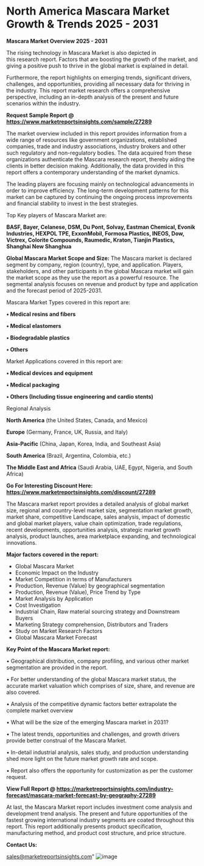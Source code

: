 # North America Mascara Market Growth & Trends 2025 - 2031

<Strong> Mascara Market Overview 2025 - 2031</strong>

The rising technology in Mascara Market is also depicted in this research report. Factors that are boosting the growth of the market, and giving a positive push to thrive in the global market is explained in detail.

Furthermore, the report highlights on emerging trends, significant drivers, challenges, and opportunities, providing all necessary data for thriving in the industry. This report market research offers a comprehensive perspective, including an in-depth analysis of the present and future scenarios within the industry.

<strong>Request Sample Report @ <a href=https://www.marketreportsinsights.com/sample/27289>https://www.marketreportsinsights.com/sample/27289</a></strong>

The market overview included in this report provides information from a wide range of resources like government organizations, established companies, trade and industry associations, industry brokers and other such regulatory and non-regulatory bodies. The data acquired from these organizations authenticate the Mascara research report, thereby aiding the clients in better decision making. Additionally, the data provided in this report offers a contemporary understanding of the market dynamics.

The leading players are focusing mainly on technological advancements in order to improve efficiency. The long-term development patterns for this market can be captured by continuing the ongoing process improvements and financial stability to invest in the best strategies.

Top Key players of Mascara Market are:

<strong>BASF, Bayer, Celanese, DSM, Du Pont, Solvay, Eastman Chemical, Evonik Industries, HEXPOL TPE, ExxonMobil, Formosa Plastics, INEOS, Dow, Victrex, Colorite Compounds, Raumedic, Kraton, Tianjin Plastics, Shanghai New Shanghua</strong>

<strong><b>Global Mascara Market Scope and Size:</b></strong>
The Mascara market is declared segment by company, region (country), type, and application. Players, stakeholders, and other participants in the global Mascara market will gain the market scope as they use the report as a powerful resource. The segmental analysis focuses on revenue and product by type and application and the forecast period of 2025-2031.

Mascara Market Types covered in this report are:

<strong>• Medical resins and fibers

• Medical elastomers

• Biodegradable plastics

• Others</strong>

Market Applications covered in this report are:

<strong>• Medical devices and equipment

• Medical packaging

• Others (Including tissue engineering and cardio stents)</strong> 

Regional Analysis

<strong>North America</strong> (the United States, Canada, and Mexico)

<strong>Europe</strong> (Germany, France, UK, Russia, and Italy)

<strong>Asia-Pacific</strong> (China, Japan, Korea, India, and Southeast Asia)

<strong>South America</strong> (Brazil, Argentina, Colombia, etc.)

<strong>The Middle East and Africa</strong> (Saudi Arabia, UAE, Egypt, Nigeria, and South Africa)

<strong>Go For Interesting Discount Here: <a href=https://www.marketreportsinsights.com/discount/27289>https://www.marketreportsinsights.com/discount/27289</a></strong>

The Mascara market report provides a detailed analysis of global market size, regional and country-level market size, segmentation market growth, market share, competitive Landscape, sales analysis, impact of domestic and global market players, value chain optimization, trade regulations, recent developments, opportunities analysis, strategic market growth analysis, product launches, area marketplace expanding, and technological innovations.

<strong><b>Major factors covered in the report:</b></strong>
<ul>
  <li>Global Mascara Market </li>
  <li>Economic Impact on the Industry</li>
  <li>Market Competition in terms of Manufacturers</li>
  <li>Production, Revenue (Value) by geographical segmentation</li>
  <li>Production, Revenue (Value), Price Trend by Type</li>
  <li>Market Analysis by Application</li>
  <li>Cost Investigation</li>
  <li>Industrial Chain, Raw material sourcing strategy and Downstream Buyers</li>
  <li>Marketing Strategy comprehension, Distributors and Traders</li>
  <li>Study on Market Research Factors</li>
  <li>Global Mascara Market Forecast</li>
</ul>

<strong><b>Key Point of the Mascara Market report:</b></strong>

• Geographical distribution, company profiling, and various other market segmentation are provided in the report.

• For better understanding of the global Mascara market status, the accurate market valuation which comprises of size, share, and revenue are also covered.

• Analysis of the competitive dynamic factors better extrapolate the complete market overview

• What will be the size of the emerging Mascara market in 2031?

• The latest trends, opportunities and challenges, and growth drivers provide better construal of the Mascara Market.

• In-detail industrial analysis, sales study, and production understanding shed more light on the future market growth rate and scope.

• Report also offers the opportunity for customization as per the customer request.

<strong><b>View Full Report @ <a href=https://marketreportsinsights.com/industry-forecast/mascara-market-forecast-by-geography-27289>https://marketreportsinsights.com/industry-forecast/mascara-market-forecast-by-geography-27289</a></b></strong>


At last, the Mascara Market report includes investment come analysis and development trend analysis. The present and future opportunities of the fastest growing international industry segments are coated throughout this report. This report additionally presents product specification, manufacturing method, and product cost structure, and price structure.

<strong>Contact Us:</strong>

sales@marketreportsinsights.com"
![image](https://github.com/user-attachments/assets/05ab1f02-b242-4fc8-a9a0-2b7cccdef9af)
